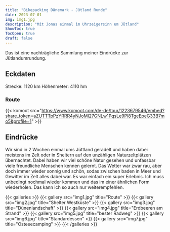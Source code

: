 ```yaml
---
title: "Bikepacking Dänemark - Jütland Runde"
date: 2023-07-01
img: img1.jpg
description: "Mit Jonas einmal im Uhrzeigersinn um Jütland"
ShowToc: true
TocOpen: true
draft: false
---
```

Das ist eine nachträgliche Sammlung meiner Eindrücke zur Jütlandumrundung.

## Eckdaten
Strecke: 1120 km
Höhenmeter: 4110 hm

### Route 
{{< komoot src="https://www.komoot.com/de-de/tour/1223679546/embed?share_token=aZUTTTpPzYRRR4yNJoMl27GNLw1PqsLe9Pl8TgeEpeG33B7mo5&profile=1" >}}

## Eindrücke
Wir sind in 2 Wochen einmal ums Jüttland geradelt und haben dabei meistens im Zelt oder in Sheltern auf den unzähligen Naturzeltplätzen übernachtet. Dabei haben wir viel schöne Natur gesehen und unfassbar viele freundliche Menschen kennen gelernt. Das Wetter war zwar rau, aber doch immer wieder sonnig und schön, sodas zwischen baden in Meer und Gewitter im Zelt alles dabei war.
Es war einfach ein super Erlebnis. Ich muss unbedingt nochmal wieder kommen und das im einer ähnlichen Form wiederholen. Das kann ich so auch nur weiterempfehlen.


{{< galleries >}}
{{< gallery src="img1.jpg" title="Route" >}}
{{< gallery src="img2.jpg" title="Shelter Westküste" >}}
{{< gallery src="img3.jpg" title="Dünenlandschaft" >}}
{{< gallery src="img4.jpg" title="Erdbeeren am Strand" >}}
{{< gallery src="img5.jpg" title="bester Radweg" >}}
{{< gallery src="img6.jpg" title="Standardessen" >}}
{{< gallery src="img7.jpg" title="Osteeecamping" >}}
{{< /galleries >}}



